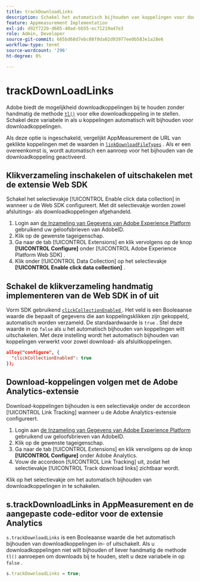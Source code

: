 ```yaml
---
title: trackDownloadLinks
description: Schakel het automatisch bijhouden van koppelingen voor downloadkoppelingen in of uit.
feature: Appmeasurement Implementation
exl-id: d92f722b-d605-40ad-bb55-ec71219a47e3
role: Admin, Developer
source-git-commit: 665bd68d7ebc08f0da02d93977ee0b583e1a28e6
workflow-type: tm+mt
source-wordcount: '296'
ht-degree: 0%

---
```


# trackDownLoadLinks

Adobe biedt de mogelijkheid downloadkoppelingen bij te houden zonder handmatig de methode [`tl()`](../functions/tl-method.md) voor elke downloadkoppeling in te stellen. Schakel deze variabele in als u koppelingen automatisch wilt bijhouden voor downloadkoppelingen.

Als deze optie is ingeschakeld, vergelijkt AppMeasurement de URL van geklikte koppelingen met de waarden in [`linkDownloadFileTypes`](linkdownloadfiletypes.md) . Als er een overeenkomst is, wordt automatisch een aanroep voor het bijhouden van de downloadkoppeling geactiveerd.

## Klikverzameling inschakelen of uitschakelen met de extensie Web SDK

Schakel het selectievakje [!UICONTROL Enable click data collection] in wanneer u de Web SDK configureert. Met dit selectievakje worden zowel afsluitings- als downloadkoppelingen afgehandeld.

1. Login aan [ de Inzameling van Gegevens van Adobe Experience Platform ](https://experience.adobe.com/data-collection) gebruikend uw geloofsbrieven van AdobeID.
1. Klik op de gewenste tageigenschap.
1. Ga naar de tab [!UICONTROL Extensions] en klik vervolgens op de knop **[!UICONTROL Configure]** onder [!UICONTROL Adobe Experience Platform Web SDK] .
1. Klik onder [!UICONTROL Data Collection] op het selectievakje **[!UICONTROL Enable click data collection]** .

## Schakel de klikverzameling handmatig implementeren van de Web SDK in of uit

Vorm SDK gebruikend [`clickCollectionEnabled` ](https://experienceleague.adobe.com/docs/experience-platform/edge/fundamentals/configuring-the-sdk.html#clickCollectionEnabled). Het veld is een Booleaanse waarde die bepaalt of gegevens die aan koppelingsklikken zijn gekoppeld, automatisch worden verzameld. De standaardwaarde is `true` . Stel deze waarde in op `false` als u het automatisch bijhouden van koppelingen wilt uitschakelen. Met deze instelling wordt het automatisch bijhouden van koppelingen verwerkt voor zowel download- als afsluitkoppelingen.

```json
alloy("configure", {
  "clickCollectionEnabled": true
});
```

## Download-koppelingen volgen met de Adobe Analytics-extensie

Download-koppelingen bijhouden is een selectievakje onder de accordeon [!UICONTROL Link Tracking] wanneer u de Adobe Analytics-extensie configureert.

1. Login aan [ de Inzameling van Gegevens van Adobe Experience Platform ](https://experience.adobe.com/data-collection) gebruikend uw geloofsbrieven van AdobeID.
2. Klik op de gewenste tageigenschap.
3. Ga naar de tab [!UICONTROL Extensions] en klik vervolgens op de knop **[!UICONTROL Configure]** onder Adobe Analytics.
4. Vouw de accordeon [!UICONTROL Link Tracking] uit, zodat het selectievakje [!UICONTROL Track download links] zichtbaar wordt.

Klik op het selectievakje om het automatisch bijhouden van downloadkoppelingen in te schakelen.

## s.trackDownloadLinks in AppMeasurement en de aangepaste code-editor voor de extensie Analytics

`s.trackDownloadLinks` is een Booleaanse waarde die het automatisch bijhouden van downloadkoppelingen in- of uitschakelt. Als u downloadkoppelingen niet wilt bijhouden of liever handmatig de methode `tl()` aanroepen om downloads bij te houden, stelt u deze variabele in op `false` .

```js
s.trackDownloadLinks = true;
```
